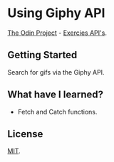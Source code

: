 # Using Giphy API
[The Odin Project](https://www.theodinproject.com/) - [Exercies API's](https://www.theodinproject.com/courses/javascript/lessons/working-with-apis#assignment).

## Getting Started
Search for gifs via the Giphy API.

## What have I learned?
* Fetch and Catch functions.

## License
[MIT](https://mit-license.org/).

